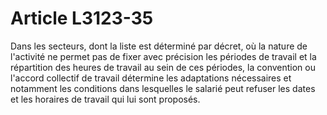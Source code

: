 # Article L3123-35

Dans les secteurs, dont la liste est déterminé par décret, où la nature de l'activité ne permet pas de fixer avec précision les périodes de travail et la répartition des heures de travail au sein de ces périodes, la convention ou l'accord collectif de travail détermine les adaptations nécessaires et notamment les conditions dans lesquelles le salarié peut refuser les dates et les horaires de travail qui lui sont proposés.